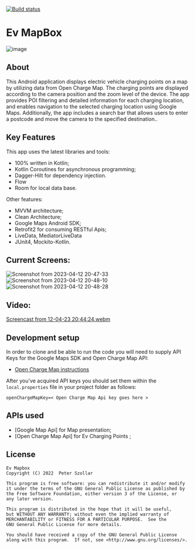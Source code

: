 [![Build status](https://build.appcenter.ms/v0.1/apps/d791979b-c1a4-4049-994c-fc77f2a0637c/branches/master/badge)](https://appcenter.ms)

# Ev MapBox 
![image](https://user-images.githubusercontent.com/74240451/232126945-8e388a33-2fee-4e1a-97f7-fcc3de9d22e2.png)

## About
This Android application displays electric vehicle charging points on a map by utilizing data from Open Charge Map. The charging points are displayed according to the camera position and the zoom level of the device. The app provides POI filtering and detailed information for each charging location, and enables navigation to the selected charging location using Google Maps. Additionally, the app includes a search bar that allows users to enter a postcode and move the camera to the specified destination..

## Key Features
This app uses the latest libraries and tools:
- 100% written in Kotlin;
- Kotlin Coroutines for asynchronous programming;
- Dagger-Hilt for dependency injection.
- Flow
- Room for local data base.

Other features:
- MVVM architecture;
- Clean Architecture;
- Google Maps Android SDK;
- Retrofit2 for consuming RESTful Apis;
- LiveData, MediatorLiveData
- JUnit4, Mockito-Kotlin.

## Current Screens:
![Screenshot from 2023-04-12 20-47-33](https://user-images.githubusercontent.com/74240451/232127635-a2997202-0df1-4a41-869c-d45b900c016d.png)
![Screenshot from 2023-04-12 20-48-10](https://user-images.githubusercontent.com/74240451/232127648-7f43d3e5-0594-429c-8af8-23c779c86bdb.png)
![Screenshot from 2023-04-12 20-48-28](https://user-images.githubusercontent.com/74240451/232127655-05c40e3a-10a1-41dd-bdbf-216cf77dccbb.png)
## Video:
[Screencast from 12-04-23 20:44:24.webm](https://user-images.githubusercontent.com/74240451/231569784-f28be571-41ce-4b08-ae26-cffa62463d44.webm)

## Development setup
In order to clone and be able to run the code you will need to supply API Keys for the Google Maps SDK and Open Charge Map API:
- [Open Charge Map instructions](https://openchargemap.org/site/develop/api)

After you've acquired API keys you should set them within the `local.properties` file in your project folder as follows:
```
openChargeMapKey=< Open Charge Map Api key goes here >
```

## APIs used
- [Google Map Api] for Map presentation;
- [Open Charge Map Api] for Ev Charging Points ;

## License
```
Ev Mapbox
Copyright (C) 2022  Peter Szollar

This program is free software: you can redistribute it and/or modify
it under the terms of the GNU General Public License as published by
the Free Software Foundation, either version 3 of the License, or 
any later version.

This program is distributed in the hope that it will be useful,
but WITHOUT ANY WARRANTY; without even the implied warranty of
MERCHANTABILITY or FITNESS FOR A PARTICULAR PURPOSE.  See the
GNU General Public License for more details.

You should have received a copy of the GNU General Public License
along with this program.  If not, see <http://www.gnu.org/licenses/>.
```

